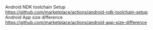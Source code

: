 Android NDK toolchain Setup
https://github.com/marketplace/actions/android-ndk-toolchain-setup
Android App size difference
https://github.com/marketplace/actions/android-app-size-difference
